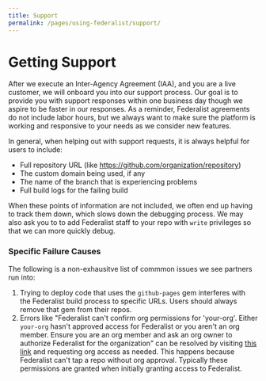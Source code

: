 ```yaml
---
title: Support
permalink: /pages/using-federalist/support/
---
```

# Getting Support

After we execute an Inter-Agency Agreement (IAA), and you are a live customer, we will onboard you into our support process. Our goal is to provide you with support responses within one business day though we aspire to be faster in our responses. As a reminder, Federalist agreements do not include labor hours, but we always want to make sure the platform is working and responsive to your needs as we consider new features.

In general, when helping out with support requests, it is always helpful for users to include:

- Full repository URL (like https://github.com/organization/repository)
- The custom domain being used, if any
- The name of the branch that is experiencing problems
- Full build logs for the failing build

When these points of information are not included, we often end up having to track them down, which slows down the debugging process. We may also ask you to to add Federalist staff to your repo with `write` privileges so that we can more quickly debug.

### Specific Failure Causes

The following is a non-exhausitve list of commmon issues we see partners run into:

1. Trying to deploy code that uses the `github-pages` gem interferes with the Federalist build process to specific URLs. Users should always remove that gem from their repos.
2. Errors like "Federalist can't confirm org permissions for 'your-org'. Either `your-org` hasn't approved access for Federalist or you aren't an org member. Ensure you are an org member and ask an org owner to authorize Federalist for the organization" can be resolved by visiting [this link](https://github.com/settings/connections/applications/94d4097d74049df1039b) and requesting org access as needed. This happens because Federalist can't tap a repo without org approval. Typically these permissions are granted when initially granting access to Federalist.

